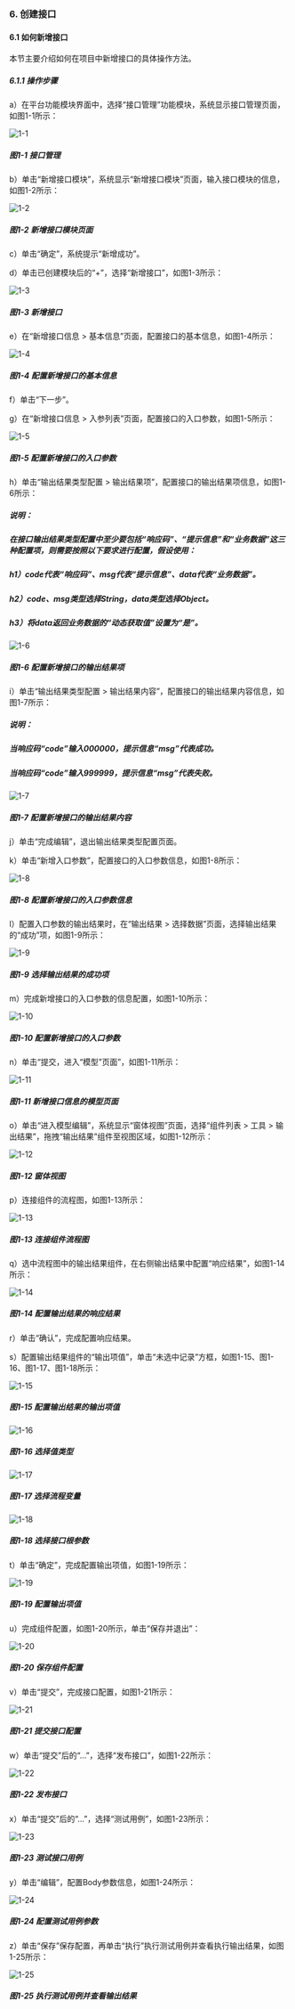 ### 6. 创建接口

#### 6.1 如何新增接口

本节主要介绍如何在项目中新增接口的具体操作方法。

##### 6.1.1 操作步骤

a）在平台功能模块界面中，选择“接口管理”功能模块，系统显示接口管理页面，如图1-1所示：

![1-1](https://www.feisuanyz.com/fsimage/ks-image/ks_5-1_img.png)

##### 图1-1 接口管理

b）单击“新增接口模块”，系统显示“新增接口模块”页面，输入接口模块的信息，如图1-2所示：

![1-2](https://www.feisuanyz.com/fsimage/ks-image/ks_5-2_img.png)

##### 图1-2 新增接口模块页面

c）单击“确定”，系统提示“新增成功”。

d）单击已创建模块后的“+”，选择“新增接口”，如图1-3所示：

![1-3](https://www.feisuanyz.com/fsimage/ks-image/ks_5-3_img.png)

##### 图1-3 新增接口

e）在“新增接口信息 > 基本信息”页面，配置接口的基本信息，如图1-4所示：

![1-4](https://www.feisuanyz.com/fsimage/ks-image/ks_5-4_img.png)

##### 图1-4 配置新增接口的基本信息

f）单击“下一步”。

g）在“新增接口信息 > 入参列表”页面，配置接口的入口参数，如图1-5所示：

![1-5](https://www.feisuanyz.com/fsimage/ks-image/ks_5-5_img.png)

##### 图1-5 配置新增接口的入口参数

h）单击“输出结果类型配置 > 输出结果项”，配置接口的输出结果项信息，如图1-6所示：

##### 说明：

##### 在接口输出结果类型配置中至少要包括“响应码”、“提示信息”和“业务数据”这三种配置项，则需要按照以下要求进行配置，假设使用：

##### h1）code代表“响应码”、msg代表“提示信息”、data代表“业务数据”。

##### h2）code、msg类型选择String，data类型选择Object。

##### h3）将data返回业务数据的“动态获取值”设置为“是”。

![1-6](https://www.feisuanyz.com/fsimage/ks-image/00.png)

##### 图1-6 配置新增接口的输出结果项

i）单击“输出结果类型配置 > 输出结果内容”，配置接口的输出结果内容信息，如图1-7所示：

##### 说明：

##### 当响应码“code”输入000000，提示信息“msg”代表成功。

##### 当响应码“code”输入999999，提示信息“msg”代表失败。

![1-7](https://www.feisuanyz.com/fsimage/ks-image/ks_5-7_img.png)

##### 图1-7 配置新增接口的输出结果内容

j）单击“完成编辑”，退出输出结果类型配置页面。

k）单击“新增入口参数”，配置接口的入口参数信息，如图1-8所示：

![1-8](https://www.feisuanyz.com/fsimage/ks-image/ks_5-8_img.png)

##### 图1-8 配置新增接口的入口参数信息

l）配置入口参数的输出结果时，在“输出结果 > 选择数据”页面，选择输出结果的“成功”项，如图1-9所示：

![1-9](https://www.feisuanyz.com/fsimage/ks-image/ks_5-9_img.png)

##### 图1-9 选择输出结果的成功项

m）完成新增接口的入口参数的信息配置，如图1-10所示：

![1-10](https://www.feisuanyz.com/fsimage/ks-image/ks_5-10_img.png)

##### 图1-10 配置新增接口的入口参数

n）单击“提交，进入“模型”页面”，如图1-11所示：

![1-11](https://www.feisuanyz.com/fsimage/ks-image/ks_5-11_img.png)

##### 图1-11 新增接口信息的模型页面

o）单击“进入模型编辑”，系统显示“窗体视图”页面，选择“组件列表 > 工具 > 输出结果”，拖拽“输出结果”组件至视图区域，如图1-12所示：

![1-12](https://www.feisuanyz.com/fsimage/ks-image/ks_5-12_img.png)

##### 图1-12 窗体视图

p）连接组件的流程图，如图1-13所示：

![1-13](https://www.feisuanyz.com/fsimage/ks-image/ks_5-13_img.png)

##### 图1-13 连接组件流程图

q）选中流程图中的输出结果组件，在右侧输出结果中配置“响应结果”，如图1-14所示：

![1-14](https://www.feisuanyz.com/fsimage/ks-image/ks_5-14_img.png)

##### 图1-14 配置输出结果的响应结果

r）单击“确认”，完成配置响应结果。

s）配置输出结果组件的“输出项值”，单击“未选中记录”方框，如图1-15、图1-16、图1-17、图1-18所示：

![1-15](https://www.feisuanyz.com/fsimage/ks-image/ks_5-15_img.png)

##### 图1-15 配置输出结果的输出项值

![1-16](https://www.feisuanyz.com/fsimage/ks-image/ks_5-16_img.png)

##### 图1-16 选择值类型

![1-17](https://www.feisuanyz.com/fsimage/ks-image/ks_5-17_img.png)

##### 图1-17 选择流程变量

![1-18](https://www.feisuanyz.com/fsimage/ks-image/ks_5-18_img.png)

##### 图1-18 选择接口根参数

t）单击“确定”，完成配置输出项值，如图1-19所示：

![1-19](https://www.feisuanyz.com/fsimage/ks-image/ks_5-19_img.png)

##### 图1-19 配置输出项值

u）完成组件配置，如图1-20所示，单击“保存并退出”：

![1-20](https://www.feisuanyz.com/fsimage/ks-image/ks_5-20_img.png)

##### 图1-20 保存组件配置

v）单击“提交”，完成接口配置，如图1-21所示：

![1-21](https://www.feisuanyz.com/fsimage/ks-image/ks_5-21_img.png)

##### 图1-21 提交接口配置

w）单击“提交”后的“...”，选择“发布接口”，如图1-22所示：

![1-22](https://www.feisuanyz.com/fsimage/ks-image/ks_5-22_img.png)

##### 图1-22 发布接口

x）单击“提交”后的“...”，选择“测试用例”，如图1-23所示：

![1-23](https://www.feisuanyz.com/fsimage/ks-image/ks_5-23_img.png)

##### 图1-23 测试接口用例

y）单击“编辑”，配置Body参数信息，如图1-24所示：

![1-24](https://www.feisuanyz.com/fsimage/ks-image/ks_5-24_img.png)

##### 图1-24 配置测试用例参数

z）单击“保存”保存配置，再单击“执行”执行测试用例并查看执行输出结果，如图1-25所示：

![1-25](https://www.feisuanyz.com/fsimage/ks-image/ks_5-25_img.png)

##### 图1-25 执行测试用例并查看输出结果
